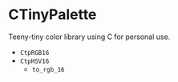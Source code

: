 # CTinyPalette

Teeny-tiny color library using C for personal use.

- `CtpRGB16`
- `CtpHSV16`
  - `to_rgb_16`
